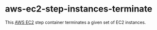 # aws-ec2-step-instances-terminate

This [AWS EC2](https://aws.amazon.com/ec2/) step container terminates a given
set of EC2 instances.